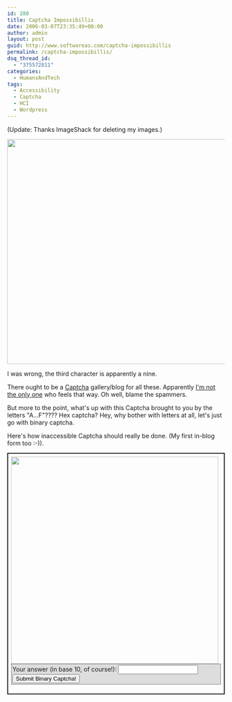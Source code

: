 ```yaml
---
id: 280
title: Captcha Impossibillis
date: 2006-03-07T23:35:49+00:00
author: admin
layout: post
guid: http://www.softwareas.com/captcha-impossibillis
permalink: /captcha-impossibillis/
dsq_thread_id:
  - "375572811"
categories:
  - HumansAndTech
tags:
  - Accessibility
  - Captcha
  - HCI
  - Wordpress
---
```

(Update: Thanks ImageShack for deleting my images.)

<img src="http://img416.imageshack.us/img416/58/wpcaptcha8as.png" border="0" width="521" />

I was wrong, the third character is apparently a nine.

There ought to be a <a href="http://en.wikipedia.org/wiki/Captcha">Captcha</a> gallery/blog for all these. Apparently <a href="http://www.accessibilityblog.com/2005/07/28/another-captcha/">I'm not the only one</a> who feels that way. Oh well, blame the spammers.

But more to the point, what's up with this Captcha brought to you by the letters "A...F"???? Hex captcha? Hey, why bother with letters at all, let's just go with binary captcha. 

Here's how inaccessible Captcha should really be done. (My first in-blog form too :-)).

<div style="border-style:solid; border-width:2px; padding:7px;">
<img src="http://img416.imageshack.us/img416/4984/binarycaptcha5kl.png" width="480"/>

<form action="http://mahemoff.com/fun/binaryCaptcha.php"
style= "border-style:dotted; border-width:1px; padding:2px; background-color: #dddddd;">
Your answer (in base 10, of course!):
<input name="guess"/>
<input type="submit" value="Submit Binary Captcha!"/>
</form>
</div><!--4ddd8ad9bc20b04302b9a75ceea5d44d-->